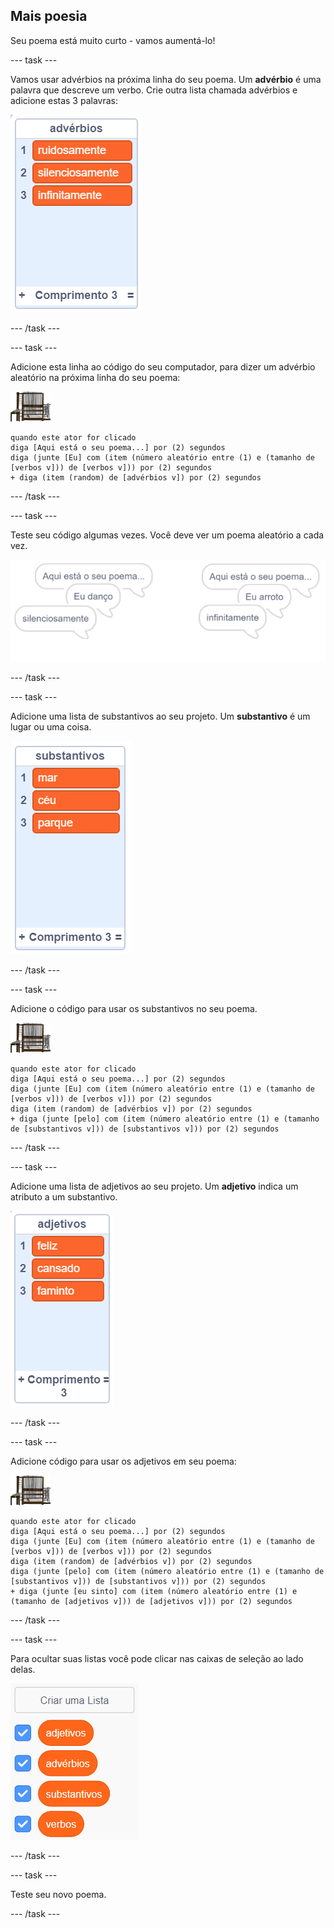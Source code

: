 ## Mais poesia

Seu poema está muito curto - vamos aumentá-lo!

\--- task \---

Vamos usar advérbios na próxima linha do seu poema. Um **advérbio** é uma palavra que descreve um verbo. Crie outra lista chamada advérbios e adicione estas 3 palavras:

![lista com as palavras ruidosamente, silenciosamente e infinitamente](images/poetry-adverbs.png)

\--- /task \---

\--- task \---

Adicione esta linha ao código do seu computador, para dizer um advérbio aleatório na próxima linha do seu poema:

![ator Computador](images/computer-sprite.png)

```blocks3
quando este ator for clicado
diga [Aqui está o seu poema...] por (2) segundos
diga (junte [Eu] com (item (número aleatório entre (1) e (tamanho de [verbos v])) de [verbos v])) por (2) segundos
+ diga (item (random) de [advérbios v]) por (2) segundos
```

\--- /task \---

\--- task \---

Teste seu código algumas vezes. Você deve ver um poema aleatório a cada vez.

![balões de fala aleatórias com advérbios](images/poetry-adverb-test.png)

\--- /task \---

\--- task \---

Adicione uma lista de substantivos ao seu projeto. Um **substantivo** é um lugar ou uma coisa.

![uma lista de substantivos com as palavras mar, lua, árvore](images/poetry-nouns.png)

\--- /task \---

\--- task \---

Adicione o código para usar os substantivos no seu poema.

![ator Computador](images/computer-sprite.png)

```blocks3
quando este ator for clicado
diga [Aqui está o seu poema...] por (2) segundos
diga (junte [Eu] com (item (número aleatório entre (1) e (tamanho de [verbos v])) de [verbos v])) por (2) segundos
diga (item (random) de [advérbios v]) por (2) segundos
+ diga (junte [pelo] com (item (número aleatório entre (1) e (tamanho de [substantivos v])) de [substantivos v])) por (2) segundos
```

\--- /task \---

\--- task \---

Adicione uma lista de adjetivos ao seu projeto. Um **adjetivo** indica um atributo a um substantivo.

![uma lista de adjetivos: feliz, cansado, com fome](images/poetry-adjectives.png)

\--- /task \---

\--- task \---

Adicione código para usar os adjetivos em seu poema:

![ator Computador](images/computer-sprite.png)

```blocks3
quando este ator for clicado
diga [Aqui está o seu poema...] por (2) segundos
diga (junte [Eu] com (item (número aleatório entre (1) e (tamanho de [verbos v])) de [verbos v])) por (2) segundos
diga (item (random) de [advérbios v]) por (2) segundos
diga (junte [pelo] com (item (número aleatório entre (1) e (tamanho de [substantivos v])) de [substantivos v])) por (2) segundos
+ diga (junte [eu sinto] com (item (número aleatório entre (1) e (tamanho de [adjetivos v])) de [adjetivos v])) por (2) segundos
```

\--- /task \---

\--- task \---

Para ocultar suas listas você pode clicar nas caixas de seleção ao lado delas.

![lista de variáveis com as caixas de seleção selecionadas](images/poetry-lists-tick.png)

\--- /task \---

\--- task \---

Teste seu novo poema.

\--- /task \---